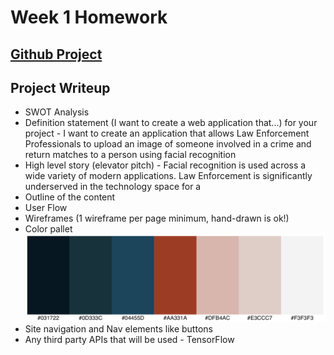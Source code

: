# Week 1 Homework

## [Github Project](https://github.com/jkruse8848/capstoneProjectKruse)

## Project Writeup

   - SWOT Analysis
   - Definition statement (I want to create a web application that...) for your project
    - I want to create an application that allows Law Enforcement Professionals to upload an image of someone involved in a crime and return matches to a person using facial recognition
   - High level story (elevator pitch)
    - Facial recognition is used across a wide variety of modern applications. Law Enforcement is significantly underserved in the technology space for a
   - Outline of the content
   - User Flow
   - Wireframes (1 wireframe per page minimum, hand-drawn is ok!)
   - Color pallet
![Color Pallet](homeworkWeek01/images/colorPallet.png)
   - Site navigation and Nav elements like buttons
   - Any third party APIs that will be used
    - TensorFlow


